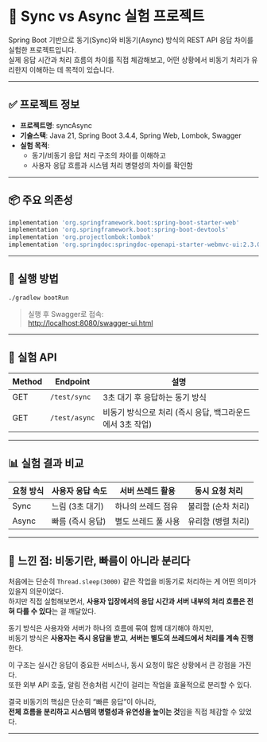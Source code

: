 # 🔁 Sync vs Async 실험 프로젝트

Spring Boot 기반으로 동기(Sync)와 비동기(Async) 방식의 REST API 응답 차이를 실험한 프로젝트입니다.  
실제 응답 시간과 처리 흐름의 차이를 직접 체감해보고, 어떤 상황에서 비동기 처리가 유리한지 이해하는 데 목적이 있습니다.

---

## ✅ 프로젝트 정보

- **프로젝트명**: syncAsync
- **기술스택**: Java 21, Spring Boot 3.4.4, Spring Web, Lombok, Swagger
- **실험 목적**: 
  - 동기/비동기 응답 처리 구조의 차이를 이해하고
  - 사용자 응답 흐름과 시스템 처리 병렬성의 차이를 확인함

---

## 📦 주요 의존성

```groovy
implementation 'org.springframework.boot:spring-boot-starter-web'
implementation 'org.springframework.boot:spring-boot-devtools'
implementation 'org.projectlombok:lombok'
implementation 'org.springdoc:springdoc-openapi-starter-webmvc-ui:2.3.0'
```

---

## 🔧 실행 방법

```bash
./gradlew bootRun
```

> 실행 후 Swagger로 접속:  
> [http://localhost:8080/swagger-ui.html](http://localhost:8080/swagger-ui.html)

---

## 🧪 실험 API

| Method | Endpoint | 설명 |
|--------|----------|------|
| GET | `/test/sync` | 3초 대기 후 응답하는 동기 방식 |
| GET | `/test/async` | 비동기 방식으로 처리 (즉시 응답, 백그라운드에서 3초 작업) |

---

## 📊 실험 결과 비교

| 요청 방식 | 사용자 응답 속도 | 서버 쓰레드 활용 | 동시 요청 처리 |
|-----------|------------------|-------------------|----------------|
| Sync | 느림 (3초 대기) | 하나의 쓰레드 점유 | 불리함 (순차 처리) |
| Async | 빠름 (즉시 응답) | 별도 쓰레드 풀 사용 | 유리함 (병렬 처리) |

---

## 🧠 느낀 점: 비동기란, 빠름이 아니라 분리다

 처음에는 단순히 `Thread.sleep(3000)` 같은 작업을 비동기로 처리하는 게 어떤 의미가 있을지 의문이었다.  
하지만 직접 실험해보면서, **사용자 입장에서의 응답 시간과 서버 내부의 처리 흐름은 전혀 다를 수 있다**는 걸 깨달았다.

 동기 방식은 사용자와 서버가 하나의 흐름에 묶여 함께 대기해야 하지만,  
비동기 방식은 **사용자는 즉시 응답을 받고**, **서버는 별도의 쓰레드에서 처리를 계속 진행**한다.

 이 구조는 실시간 응답이 중요한 서비스나, 동시 요청이 많은 상황에서 큰 강점을 가진다.  
또한 외부 API 호출, 알림 전송처럼 시간이 걸리는 작업을 효율적으로 분리할 수 있다.

 결국 비동기의 핵심은 단순히 “빠른 응답”이 아니라,  
**전체 흐름을 분리하고 시스템의 병렬성과 유연성을 높이는 것**임을 직접 체감할 수 있었다.

---
